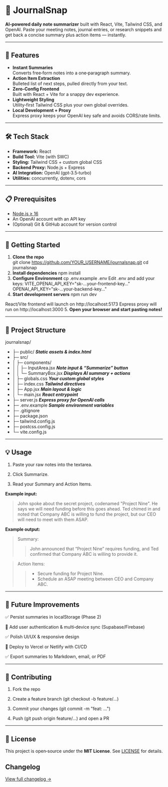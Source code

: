 # 📝 JournalSnap

**AI‑powered daily note summarizer** built with React, Vite, Tailwind CSS, and OpenAI. Paste your meeting notes, journal entries, or research snippets and get back a concise summary plus action items — instantly.

---

## 🚀 Features

- **Instant Summaries**  
  Converts free‑form notes into a one‑paragraph summary.  
- **Action Item Extraction**  
  Bulleted list of next steps, pulled directly from your text.  
- **Zero‑Config Frontend**  
  Built with React + Vite for a snappy dev experience.  
- **Lightweight Styling**  
  Utility‑first Tailwind CSS plus your own global overrides.  
- **Local Development + Proxy**  
  Express proxy keeps your OpenAI key safe and avoids CORS/rate limits.

---

## 🛠️ Tech Stack

- **Framework:** React  
- **Build Tool:** Vite (with SWC)  
- **Styling:** Tailwind CSS + custom global CSS  
- **Backend Proxy:** Node.js + Express  
- **AI Integration:** OpenAI (gpt‑3.5‑turbo)  
- **Utilities:** concurrently, dotenv, cors  

---

## 📋 Prerequisites

- [Node.js ≥ 16](https://nodejs.org/)  
- An OpenAI account with an API key  
- (Optional) Git & GitHub account for version control

---

## 🔧 Getting Started

1. **Clone the repo**  
   git clone https://github.com/YOUR_USERNAME/journalsnap.git
   cd journalsnap
2. **Install dependencies**
    npm install
3. **Configure Environment**
    cp .env.example .env
  Edit .env and add your keys:
    VITE_OPENAI_API_KEY="sk-…your-frontend-key…"
    OPENAI_API_KEY="sk-…your-backend-key…"
4. **Start development servers**
    npm run dev

  React/Vite frontend will launch on http://localhost:5173
  Express proxy will run on http://localhost:3000
5. **Open your browser and start pasting notes!**

---

## 📂 Project Structure
journalsnap/
- ├─ public/                  **_Static assets & index.html_**
- ├─ src/
- │  ├─ components/
- │  │  ├─ InputArea.jsx     **_Note input & “Summarize” button_**
- │  │  └─ SummaryBox.jsx    **_Displays AI summary + actions_**
- │  ├─ globals.css          **_Your custom global styles_**
- │  ├─ index.css            **_Tailwind directives_**
- │  ├─ App.jsx              **_Main layout & logic_**
- │  └─ main.jsx             **_React entrypoint_**
- ├─ server.js               **_Express proxy for OpenAI calls_**
- ├─ .env.example            **_Sample environment variables_**
- ├─ .gitignore              
- ├─ package.json            
- ├─ tailwind.config.js      
- ├─ postcss.config.js       
- └─ vite.config.js          

---

## 💡 Usage
1. Paste your raw notes into the textarea.

2. Click Summarize.

3. Read your Summary and Action Items.

**Example input:**
> John spoke about the secret project, codenamed "Project Nine". He says we will need funding before this goes ahead. Ted chimed in and noted that Company ABC is willing to fund the project, but our CEO will need to meet with them ASAP.

**Example output:**
> Summary:
> > John announced that “Project Nine” requires funding, and Ted confirmed that Company ABC is willing to provide it.
        
> Action Items:
> > - Secure funding for Project Nine.
> > - Schedule an ASAP meeting between CEO and Company ABC.

---

## 🔮 Future Improvements
✅ Persist summaries in localStorage (Phase 2)

🔲 Add user authentication & multi‑device sync (Supabase/Firebase)

✅ Polish UI/UX & responsive design

🔲 Deploy to Vercel or Netlify with CI/CD

✅ Export summaries to Markdown, email, or PDF

---

## 🤝 Contributing
1. Fork the repo

2. Create a feature branch (git checkout -b feature/…)

3. Commit your changes (git commit -m "feat: …")

4. Push (git push origin feature/…) and open a PR

---

## 📄 License
This project is open‑source under the **MIT License**. See [LICENSE](License.txt) for details.

## Changelog
[View full changelog →](./Changlog.md)
